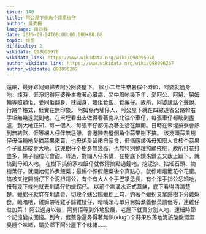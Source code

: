```yaml
---
issue: 140
title: 阿公屋下側角个蒜果樹仔
author: 吳秀梅
language: 南四縣
date: 2015-09-24T00:00:00.000+08:00
topic: 懷想
difficulty: 2
wikidata: Q98095978
wikidata_link: https://www.wikidata.org/wiki/Q98095978
author_wikidata_link: https://www.wikidata.org/wiki/Q98096267
author_wikidata: Q98096267
---
```

還細，最好跈阿姆歸去阿公阿婆屋下。
國小二年生尞暑假个時節，阿婆就過身吔。該時，𠊎淨記得阿婆後生擔著心臟病，又中風吔幾下年，愛阿公、阿舅、舅姆輪等照顧佢，愛同佢翻身、抹圓身，餵佢食飯、食藥仔。故所，阿婆講話个聲說、行路个格式，𠊎實在無印象。
阿姆係內埔仔人，阿公屋下就在四線道省公路斡右手析無幾遠就到吔。在禾埕看出去做得看著南來北往个車仔，每張車仔都駛到盡遽，到大吔正知，每一個人、每張車仔都係為著生活在無閒。日時在禾埕搞尞會熱到無結煞，𠊎等細人仔伴無恁戇，會邀陣去屋側角个蒜果樹下搞。
該幾頭蒜果樹仔毋係種吔愛摘蒜果來賣，也毋係愛留來自家食，𠊎愐應該係毋知麼人食核个蒜果个子亂擳綻芽大吔。該兜樹仔个樹身無幾高，也無特別整理照顧掖肥，故所打花打盡多，果子細粒毋會甜。毋過，對細人仔來講，在樹底下鑽來鑽去又跋上跋下，就搞到毋知人吔。
在樹下搞份家啦飯仔就做得搞點過鐘吔，挖泥沙、拈細石頭、摘樹葉仔，就開始假詐煮飯菜；最暢个係假飯菜後个真點心，就係唶燈籠花个花蜜。搞核又挖開樹仔下个泥扭䘆公，有个有大人个手巴掌恁長，有个淨手指公恁細吔，扭有幾下條吔就去圳溝仔釣蠟𧊅仔。
以前个圳溝水正式蓋鮮，底下看得清清楚楚。蠟𧊅仔就庰在圳溝脣，切段个䘆公餳蠟𧊅上勾，釣著个蠟𧊅又拿歸樹下分雞嫲食。臨暗吔，雞嫲帶等雞子歸雞棲仔，暗晡頭毋單只舅姆煮蓋傪菜請𠊎等，連雞仔乜加菜！
阿公過身以後，阿舅佢等到外地發展，老屋下就賣分別人吔，還細時節个記憶變成回憶。到今，𠊎蓋像還鼻得著無熟(xiugˋ)个蒜果跌落地泥該酸酸澀澀臭餿个味緒，屬於鄉下阿公屋下个味緒……

